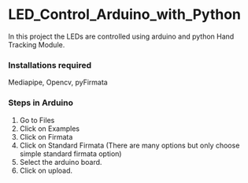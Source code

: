 # LED_Control_Arduino_with_Python

In this project the LEDs are controlled using arduino and python Hand Tracking Module.

### Installations required
Mediapipe, 
Opencv,
pyFirmata

### Steps in Arduino
1. Go to Files
2. Click on Examples
3. Click on Firmata
4. Click on Standard Firmata (There are many options but only choose simple standard firmata option)
5. Select the arduino board.
6. Click on upload.
